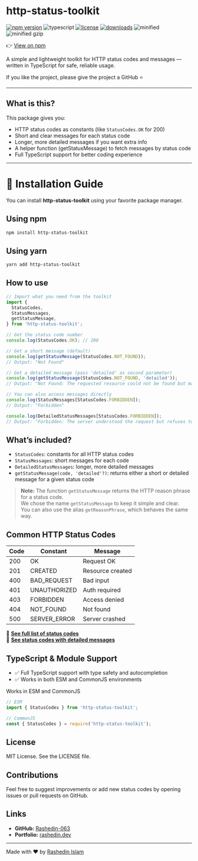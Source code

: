 # http-status-toolkit

[![npm version](https://img.shields.io/npm/v/http-status-toolkit)](https://www.npmjs.com/package/http-status-toolkit)
![typescript](https://badgen.net/badge/icon/typescript?icon=typescript&label)
[![license](https://img.shields.io/npm/l/http-status-toolkit)](https://github.com/dev-rashedin/http-status-toolkit/blob/main/LICENSE)
[![downloads](https://img.shields.io/npm/dw/http-status-toolkit)](https://www.npmjs.com/package/http-status-toolkit)
![minified](https://badgen.net/bundlephobia/min/http-status-toolkit)
![minified gzip](https://badgen.net/bundlephobia/minzip/http-status-toolkit)

👉 [View on npm](https://www.npmjs.com/package/http-status-toolkit)

A simple and lightweight toolkit for HTTP status codes and messages — written in TypeScript for safe, reliable usage.

If you like the project, please give the project a GitHub ⭐

---

## What is this?

This package gives you:

- HTTP status codes as constants (like `StatusCodes.OK` for 200)
- Short and clear messages for each status code
- Longer, more detailed messages if you want extra info
- A helper function (getStatusMessage) to fetch messages by status code
- Full TypeScript support for better coding experience

---

# 🚀 Installation Guide

You can install **http-status-toolkit** using your favorite package manager.

## Using npm

```bash
npm install http-status-toolkit
```

## Using yarn

```bash
yarn add http-status-toolkit
```

## How to use

```ts
// Import what you need from the toolkit
import {
  StatusCodes,
  StatusMessages,
  getStatusMessage,
} from 'http-status-toolkit';

// Get the status code number
console.log(StatusCodes.OK); // 200

// Get a short message (default)
console.log(getStatusMessage(StatusCodes.NOT_FOUND));
// Output: "Not Found"

// Get a detailed message (pass 'detailed' as second parameter)
console.log(getStatusMessage(StatusCodes.NOT_FOUND, 'detailed'));
// Output: "Not Found: The requested resource could not be found but may be available in the future."

// You can also access messages directly
console.log(StatusMessages[StatusCodes.FORBIDDEN]);
// Output: "Forbidden"

console.log(DetailedStatusMessages[StatusCodes.FORBIDDEN]);
// Output: "Forbidden: The server understood the request but refuses to authorize it."
```

## What’s included?

- `StatusCodes`: constants for all HTTP status codes
- `StatusMessages`: short messages for each code
- `DetailedStatusMessages`: longer, more detailed messages
- `getStatusMessage(code, 'detailed'?)`: returns either a short or detailed message for a given status code

> **Note:** The function `getStatusMessage` returns the HTTP reason phrase for a status code.  
> We chose the name `getStatusMessage` to keep it simple and clear.  
> You can also use the alias `getReasonPhrase`, which behaves the same way.

## Common HTTP Status Codes

| Code | Constant     | Message          |
| ---- | ------------ | ---------------- |
| 200  | OK           | Request OK       |
| 201  | CREATED      | Resource created |
| 400  | BAD_REQUEST  | Bad input        |
| 401  | UNAUTHORIZED | Auth required    |
| 403  | FORBIDDEN    | Access denied    |
| 404  | NOT_FOUND    | Not found        |
| 500  | SERVER_ERROR | Server crashed   |

🔗 **[See full list of status codes](./docs/status-codes-with-short-message.md)**  
🔗 **[See status codes with detailed messages](./docs/status-codes-with-detailed-message.md)**

## TypeScript & Module Support

- ✅ Full TypeScript support with type safety and autocompletion
- ✅ Works in both ESM and CommonJS environments

Works in ESM and CommonJS

```ts
// ESM
import { StatusCodes } from 'http-status-toolkit';

// CommonJS
const { StatusCodes } = require('http-status-toolkit');
```

## License

MIT License. See the LICENSE file.

## Contributions

Feel free to suggest improvements or add new status codes by opening issues or pull requests on GitHub.

## Links

- **GitHub:** [Rashedin-063](https://github.com/dev-rashedin)
- **Portfolio:** [rashedin.dev](https://www.rashedin.dev)

---

Made with ❤️ by [Rashedin Islam](https://www.rashedin.dev)
